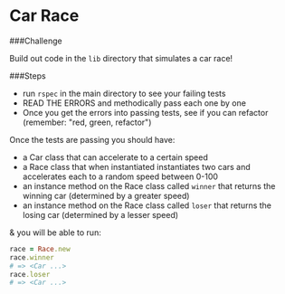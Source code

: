 # Car Race

###Challenge

Build out code in the `lib` directory that simulates a car race!

###Steps

* run `rspec` in the main directory to see your failing tests
* READ THE ERRORS and methodically pass each one by one
* Once you get the errors into passing tests, see if you can refactor (remember: "red, green, refactor")

Once the tests are passing you should have:

- a Car class that can accelerate to a certain speed
- a Race class that when instantiated instantiates two cars and accelerates each to a random speed between 0-100
- an instance method on the Race class called `winner` that returns the winning car (determined by a greater speed)
- an instance method on the Race class called `loser` that returns the losing car (determined by a lesser speed)

& you will be able to run:

```ruby
race = Race.new
race.winner
# => <Car ...>
race.loser
# => <Car ...>
```
